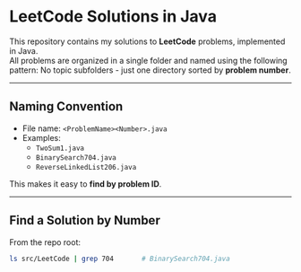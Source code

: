 # LeetCode Solutions in Java

This repository contains my solutions to **LeetCode** problems, implemented in Java.  
All problems are organized in a single folder and named using the following pattern:
No topic subfolders - just one directory sorted by **problem number**.

---

## Naming Convention
- File name: `<ProblemName><Number>.java`
- Examples:
  - `TwoSum1.java`
  - `BinarySearch704.java`
  - `ReverseLinkedList206.java`

This makes it easy to **find by problem ID**.

---

## Find a Solution by Number
From the repo root:
```bash
ls src/LeetCode | grep 704       # BinarySearch704.java
